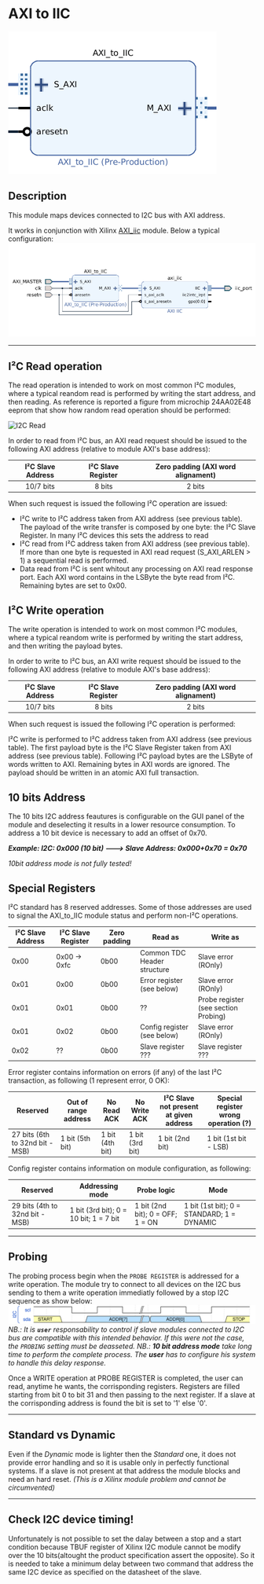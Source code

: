 # AXI to IIC

![BD Module](axi_to_iic_module.png)

## Description

This module maps devices connected to I2C bus with AXI address.

It works in conjunction with Xilinx [AXI_iic](https://japan.xilinx.com/support/documentation/ip_documentation/axi_iic/v2_0/pg090-axi-iic.pdf) module. Below a typical configuration:
![BD Example](typical_configuration.png)

----
## I²C Read operation

The read operation is intended to work on most common I²C modules, where a typical reandom read is performed by writing the start address, and then reading. As reference is reported a figure from microchip 24AA02E48 eeprom that show how random read operation should be performed:

![I2C Read](doc/img/I2C_read_ex.png)

In order to read from I²C bus, an AXI read request should be issued to the following AXI address (relative to module AXI's base address):

| I²C Slave Address | I²C Slave Register | Zero padding (AXI word alignament) |
|:-----------------:|:------------------:|:----------------------------------:|
| 10/7 bits         | 8 bits             | 2 bits                             |

When such request is issued the following I²C operation are issued:

* I²C write to I²C address taken from AXI address (see previous table). The payload of the write transfer is composed by one byte: the I²C Slave Register. In many I²C devices this sets the address to read
* I²C read from I²C address taken from AXI address (see previous table). If more than one byte is requested in AXI read request (S_AXI_ARLEN > 1) a sequential read is performed.
* Data read from I²C is sent whitout any processing on AXI read response port. Each AXI word contains in the LSByte the byte read from I²C. Remaining bytes are set to 0x00.

## I²C Write operation

The write operation is intended to work on most common I²C modules, where a typical reandom write is performed by writing the start address, and then writing the payload bytes.

In order to write to I²C bus, an AXI write request should be issued to the following AXI address (relative to module AXI's base address):

| I²C Slave Address | I²C Slave Register | Zero padding (AXI word alignament) |
|:-----------------:|:------------------:|:----------------------------------:|
| 10/7 bits         | 8 bits             | 2 bits                             |

When such request is issued the following I²C operation is performed:

I²C write is performed to I²C address taken from AXI address (see previous table). The first payload byte is the I²C Slave Register taken from AXI address (see previous table). Following I²C payload bytes are the LSByte of words written to AXI. Remaining bytes in AXI words are ignored. The payload should be written in an atomic AXI full transaction.

## 10 bits Address
The 10 bits I2C address feautures is configurable on the GUI panel of the module and deselecting it results in a lower resource consumption. To address a 10 bit device is necessary to add an offset of 0x70.

_**Example: I2C: 0x000 (10 bit) ---> Slave Address: 0x000+0x70 = 0x70**_

_10bit address mode is not fully tested!_

## Special Registers
I²C standard has 8 reserved addresses. Some of those addresses are used to signal the AXI_to_IIC module status and perform non-I²C operations.

| I²C Slave Address | I²C Slave Register | Zero padding | Read as                                   | Write as                                       |
|-------------------|--------------------|--------------|-------------------------------------------|------------------------------------------------|
| 0x00              | 0x00 -> 0xfc       | 0b00         | Common TDC Header structure               | Slave error (ROnly)                            |
| 0x01              | 0x00               | 0b00         | Error register (see below)                | Slave error (ROnly)                            |
| 0x01              | 0x01               | 0b00         | ??                                        | Probe register (see section Probing)           |
| 0x01              | 0x02               | 0b00         | Config register (see below)               | Slave error (ROnly)                            |
| 0x02              | ??                 | 0b00         | Slave register ???                        | Slave register ???                             |

Error register contains information on errors (if any) of the last I²C transaction, as following (1 represent error, 0 OK):

| Reserved                        | Out of range address | No Read ACK     | No Write ACK    | I²C Slave not present at given address | Special register wrong operation (?) |
|---------------------------------|----------------------|-----------------|-----------------|----------------------------------------|--------------------------------------|
| 27 bits (6th to 32nd bit - MSB) | 1 bit (5th bit)      | 1 bit (4th bit) | 1 bit (3rd bit) | 1 bit (2nd bit)                        | 1 bit (1st bit - LSB)                |

Config register contains information on module configuration, as following:

| Reserved                        | Addressing mode                         | Probe logic                      | Mode                                       |
|---------------------------------|-----------------------------------------|----------------------------------|--------------------------------------------|
| 29 bits (4th to 32nd bit - MSB) | 1 bit (3rd bit); 0 = 10 bit; 1 = 7 bit  | 1 bit (2nd bit); 0 = OFF; 1 = ON | 1 bit (1st bit); 0 = STANDARD; 1 = DYNAMIC |

----
## **Probing**
The probing process begin when the `PROBE REGISTER` is addressed for a write operation. The module try to connect to all devices on the I2C bus sending to them a write operation immediatly followed by a stop I2C sequence as show below:
![WF Probing](waveform_probing.svg)
_NB.: It is **`user`** responsability to control if slave modules connected to I2C bus are compatible with this intended behavior. If this were not the case, the `PROBING` setting must be deasseted._
_NB.: **10 bit address mode** take long time to perform the complete process. The **user** has to configure his system to handle this delay response._

Once a WRITE operation at PROBE REGISTER is completed, the user can read, anytime he wants, the corrisponding registers. 
Registers are filled starting from bit 0 to bit 31 and then passing to the next register. If a slave at the corrisponding address is found the bit is set to '1' else '0'.

----
## **Standard vs Dynamic**
Even if the _Dynamic_ mode is lighter then the _Standard_ one, it does not provide error handling and so it is usable only in
perfectly functional systems. If a slave is not present at that address the module blocks and need an hard reset.
_(This is a Xilinx module problem and cannot be circumvented)_


----
## **Check I2C device timing!**
Unfortunately is not possible to set the dalay between a stop and a start condition because TBUF register of Xilinx I2C module
cannot be modify over the 10 bits(altought the product specification assert the opposite). So it is needed to take a minimum delay
between two command that address the same I2C device as specified on the datasheet of the slave.
